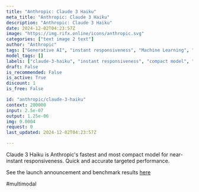 ```yaml
---
title: "Anthropic: Claude 3 Haiku"
meta_title: "Anthropic: Claude 3 Haiku"
description: "Anthropic: Claude 3 Haiku"
date: 2024-12-02T04:23:57Z
image: "https://img.rifx.online/icons/anthropic.svg"
categories: ["text image 2 text"]
author: "Anthropic"
tags: ["Generative AI", "instant responsiveness", "Machine Learning", "compact model", "targeted performance", "multimodal", "Programming", "Technology", "Chatbots", "Anthropic", "claude-3-haiku"]
model_tags: []
labels: ["claude-3-haiku", "instant responsiveness", "compact model", "targeted performance", "multimodal"]
draft: False
is_recommended: False
is_active: True
discount: 1
is_free: False

id: "anthropic/claude-3-haiku"
context: 200000
input: 2.5e-07
output: 1.25e-06
img: 0.0004
request: 0
last_updated: 2024-12-02T04:23:57Z

---
```


Claude 3 Haiku is Anthropic's fastest and most compact model for
near-instant responsiveness. Quick and accurate targeted performance.

See the launch announcement and benchmark results [here](https://www.anthropic.com/news/claude-3-haiku)

#multimodal

